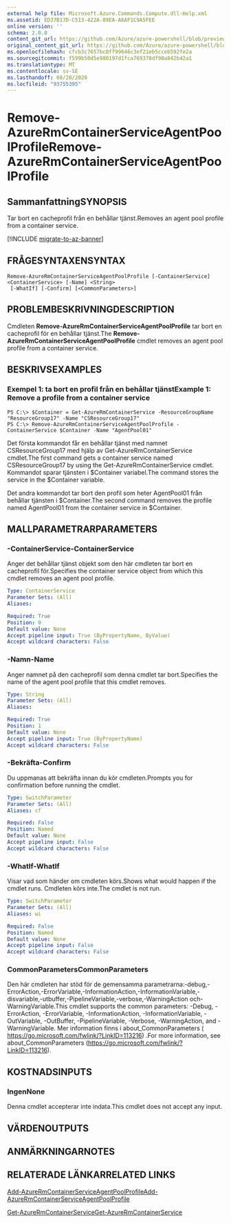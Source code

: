 ```yaml
---
external help file: Microsoft.Azure.Commands.Compute.dll-Help.xml
ms.assetid: ED37B17D-C513-422A-89EA-A6AF1C9A5FEE
online version: ''
schema: 2.0.0
content_git_url: https://github.com/Azure/azure-powershell/blob/preview/src/ResourceManager/Compute/Stack/Commands.Compute/help/Remove-AzureRmContainerServiceAgentPoolProfile.md
original_content_git_url: https://github.com/Azure/azure-powershell/blob/preview/src/ResourceManager/Compute/Stack/Commands.Compute/help/Remove-AzureRmContainerServiceAgentPoolProfile.md
ms.openlocfilehash: cfcb3c7657bc0ff99646c3ef21eb5cceb592fe2a
ms.sourcegitcommit: f599b50d5e980197d1fca769378df90a842b42a1
ms.translationtype: MT
ms.contentlocale: sv-SE
ms.lasthandoff: 08/20/2020
ms.locfileid: "93755395"
---
```

# <span data-ttu-id="b25ff-101">Remove-AzureRmContainerServiceAgentPoolProfile</span><span class="sxs-lookup"><span data-stu-id="b25ff-101">Remove-AzureRmContainerServiceAgentPoolProfile</span></span>

## <span data-ttu-id="b25ff-102">Sammanfattning</span><span class="sxs-lookup"><span data-stu-id="b25ff-102">SYNOPSIS</span></span>
<span data-ttu-id="b25ff-103">Tar bort en cacheprofil från en behållar tjänst.</span><span class="sxs-lookup"><span data-stu-id="b25ff-103">Removes an agent pool profile from a container service.</span></span>

[!INCLUDE [migrate-to-az-banner](../../includes/migrate-to-az-banner.md)]

## <span data-ttu-id="b25ff-104">FRÅGESYNTAXEN</span><span class="sxs-lookup"><span data-stu-id="b25ff-104">SYNTAX</span></span>

```
Remove-AzureRmContainerServiceAgentPoolProfile [-ContainerService] <ContainerService> [-Name] <String>
 [-WhatIf] [-Confirm] [<CommonParameters>]
```

## <span data-ttu-id="b25ff-105">PROBLEMBESKRIVNING</span><span class="sxs-lookup"><span data-stu-id="b25ff-105">DESCRIPTION</span></span>
<span data-ttu-id="b25ff-106">Cmdleten **Remove-AzureRmContainerServiceAgentPoolProfile** tar bort en cacheprofil för en behållar tjänst.</span><span class="sxs-lookup"><span data-stu-id="b25ff-106">The **Remove-AzureRmContainerServiceAgentPoolProfile** cmdlet removes an agent pool profile from a container service.</span></span>

## <span data-ttu-id="b25ff-107">BESKRIVS</span><span class="sxs-lookup"><span data-stu-id="b25ff-107">EXAMPLES</span></span>

### <span data-ttu-id="b25ff-108">Exempel 1: ta bort en profil från en behållar tjänst</span><span class="sxs-lookup"><span data-stu-id="b25ff-108">Example 1: Remove a profile from a container service</span></span>
```
PS C:\> $Container = Get-AzureRmContainerService -ResourceGroupName "ResourceGroup17" -Name "CSResourceGroup17" 
PS C:\> Remove-AzureRmContainerServiceAgentPoolProfile -ContainerService $Container -Name "AgentPool01"
```

<span data-ttu-id="b25ff-109">Det första kommandot får en behållar tjänst med namnet CSResourceGroup17 med hjälp av Get-AzureRmContainerService cmdlet.</span><span class="sxs-lookup"><span data-stu-id="b25ff-109">The first command gets a container service named CSResourceGroup17 by using the Get-AzureRmContainerService cmdlet.</span></span>
<span data-ttu-id="b25ff-110">Kommandot sparar tjänsten i $Container variabel.</span><span class="sxs-lookup"><span data-stu-id="b25ff-110">The command stores the service in the $Container variable.</span></span>

<span data-ttu-id="b25ff-111">Det andra kommandot tar bort den profil som heter AgentPool01 från behållar tjänsten i $Container.</span><span class="sxs-lookup"><span data-stu-id="b25ff-111">The second command removes the profile named AgentPool01 from the container service in $Container.</span></span>

## <span data-ttu-id="b25ff-112">MALLPARAMETRAR</span><span class="sxs-lookup"><span data-stu-id="b25ff-112">PARAMETERS</span></span>

### <span data-ttu-id="b25ff-113">-ContainerService</span><span class="sxs-lookup"><span data-stu-id="b25ff-113">-ContainerService</span></span>
<span data-ttu-id="b25ff-114">Anger det behållar tjänst objekt som den här cmdleten tar bort en cacheprofil för.</span><span class="sxs-lookup"><span data-stu-id="b25ff-114">Specifies the container service object from which this cmdlet removes an agent pool profile.</span></span>

```yaml
Type: ContainerService
Parameter Sets: (All)
Aliases: 

Required: True
Position: 0
Default value: None
Accept pipeline input: True (ByPropertyName, ByValue)
Accept wildcard characters: False
```

### <span data-ttu-id="b25ff-115">-Namn</span><span class="sxs-lookup"><span data-stu-id="b25ff-115">-Name</span></span>
<span data-ttu-id="b25ff-116">Anger namnet på den cacheprofil som denna cmdlet tar bort.</span><span class="sxs-lookup"><span data-stu-id="b25ff-116">Specifies the name of the agent pool profile that this cmdlet removes.</span></span>

```yaml
Type: String
Parameter Sets: (All)
Aliases: 

Required: True
Position: 1
Default value: None
Accept pipeline input: True (ByPropertyName)
Accept wildcard characters: False
```

### <span data-ttu-id="b25ff-117">-Bekräfta</span><span class="sxs-lookup"><span data-stu-id="b25ff-117">-Confirm</span></span>
<span data-ttu-id="b25ff-118">Du uppmanas att bekräfta innan du kör cmdleten.</span><span class="sxs-lookup"><span data-stu-id="b25ff-118">Prompts you for confirmation before running the cmdlet.</span></span>

```yaml
Type: SwitchParameter
Parameter Sets: (All)
Aliases: cf

Required: False
Position: Named
Default value: None
Accept pipeline input: False
Accept wildcard characters: False
```

### <span data-ttu-id="b25ff-119">-WhatIf</span><span class="sxs-lookup"><span data-stu-id="b25ff-119">-WhatIf</span></span>
<span data-ttu-id="b25ff-120">Visar vad som händer om cmdleten körs.</span><span class="sxs-lookup"><span data-stu-id="b25ff-120">Shows what would happen if the cmdlet runs.</span></span> <span data-ttu-id="b25ff-121">Cmdleten körs inte.</span><span class="sxs-lookup"><span data-stu-id="b25ff-121">The cmdlet is not run.</span></span>

```yaml
Type: SwitchParameter
Parameter Sets: (All)
Aliases: wi

Required: False
Position: Named
Default value: None
Accept pipeline input: False
Accept wildcard characters: False
```

### <span data-ttu-id="b25ff-122">CommonParameters</span><span class="sxs-lookup"><span data-stu-id="b25ff-122">CommonParameters</span></span>
<span data-ttu-id="b25ff-123">Den här cmdleten har stöd för de gemensamma parametrarna:-debug,-ErrorAction,-ErrorVariable,-InformationAction,-InformationVariable,-disvariable,-utbuffer,-PipelineVariable,-verbose,-WarningAction och-WarningVariable.</span><span class="sxs-lookup"><span data-stu-id="b25ff-123">This cmdlet supports the common parameters: -Debug, -ErrorAction, -ErrorVariable, -InformationAction, -InformationVariable, -OutVariable, -OutBuffer, -PipelineVariable, -Verbose, -WarningAction, and -WarningVariable.</span></span> <span data-ttu-id="b25ff-124">Mer information finns i about_CommonParameters ( https://go.microsoft.com/fwlink/?LinkID=113216) .</span><span class="sxs-lookup"><span data-stu-id="b25ff-124">For more information, see about_CommonParameters (https://go.microsoft.com/fwlink/?LinkID=113216).</span></span>

## <span data-ttu-id="b25ff-125">KOSTNADS</span><span class="sxs-lookup"><span data-stu-id="b25ff-125">INPUTS</span></span>

### <span data-ttu-id="b25ff-126">Ingen</span><span class="sxs-lookup"><span data-stu-id="b25ff-126">None</span></span>
<span data-ttu-id="b25ff-127">Denna cmdlet accepterar inte indata.</span><span class="sxs-lookup"><span data-stu-id="b25ff-127">This cmdlet does not accept any input.</span></span>

## <span data-ttu-id="b25ff-128">VÄRDEN</span><span class="sxs-lookup"><span data-stu-id="b25ff-128">OUTPUTS</span></span>

## <span data-ttu-id="b25ff-129">ANMÄRKNINGAR</span><span class="sxs-lookup"><span data-stu-id="b25ff-129">NOTES</span></span>

## <span data-ttu-id="b25ff-130">RELATERADE LÄNKAR</span><span class="sxs-lookup"><span data-stu-id="b25ff-130">RELATED LINKS</span></span>

[<span data-ttu-id="b25ff-131">Add-AzureRmContainerServiceAgentPoolProfile</span><span class="sxs-lookup"><span data-stu-id="b25ff-131">Add-AzureRmContainerServiceAgentPoolProfile</span></span>](./Add-AzureRmContainerServiceAgentPoolProfile.md)

[<span data-ttu-id="b25ff-132">Get-AzureRmContainerService</span><span class="sxs-lookup"><span data-stu-id="b25ff-132">Get-AzureRmContainerService</span></span>](./Get-AzureRmContainerService.md)


